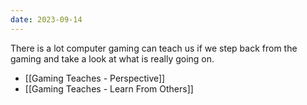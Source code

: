 ```yaml
---
date: 2023-09-14
---
```

There is a lot computer gaming can teach us if we step back from the gaming and take a look at what is really going on.

- [[Gaming Teaches - Perspective]]
- [[Gaming Teaches - Learn From Others]]